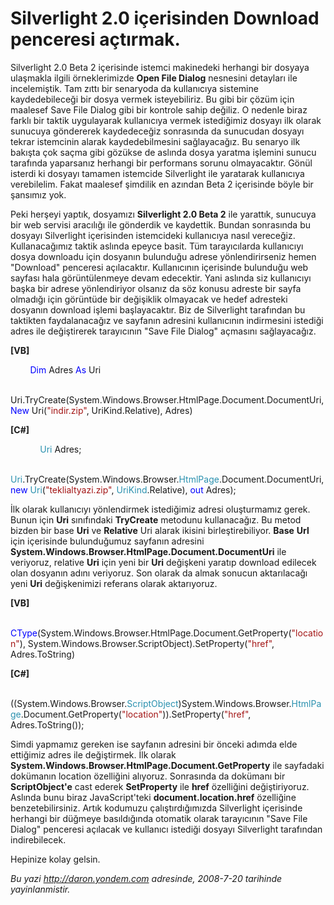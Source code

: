 # Silverlight 2.0 içerisinden Download penceresi açtırmak. 

Silverlight 2.0 Beta 2 içerisinde istemci makinedeki herhangi bir
dosyaya ulaşmakla ilgili örneklerimizde **Open File Dialog** nesnesini
detayları ile incelemiştik. Tam zıttı bir senaryoda da kullanıcıya
sistemine kaydedebileceği bir dosya vermek isteyebiliriz. Bu gibi bir
çözüm için maalesef Save File Dialog gibi bir kontrole sahip değiliz. O
nedenle biraz farklı bir taktik uygulayarak kullanıcıya vermek
istediğimiz dosyayı ilk olarak sunucuya göndererek kaydedeceğiz
sonrasında da sunucudan dosyayı tekrar istemcinin alarak
kaydedebilmesini sağlayacağız. Bu senaryo ilk bakışta çok saçma gibi
gözükse de aslında dosya yaratma işlemini sunucu tarafında yaparsanız
herhangi bir performans sorunu olmayacaktır. Gönül isterdi ki dosyayı
tamamen istemcide Silverlight ile yaratarak kullanıcıya verebilelim.
Fakat maalesef şimdilik en azından Beta 2 içerisinde böyle bir şansımız
yok.

Peki herşeyi yaptık, dosyamızı **Silverlight 2.0 Beta 2** ile yarattık,
sunucuya bir web servisi aracılığı ile gönderdik ve kaydettik. Bundan
sonrasında bu dosyayı Silverlight içerisinden istemcideki kullanıcıya
nasıl vereceğiz. Kullanacağımız taktik aslında epeyce basit. Tüm
tarayıcılarda kullanıcıyı dosya downloadu için dosyanın bulunduğu adrese
yönlendirirseniz hemen "Download" penceresi açılacaktır. Kullanıcının
içerisinde bulunduğu web sayfası hala görüntülenmeye devam edecektir.
Yani aslında siz kullanıcıyı başka bir adrese yönlendiriyor olsanız da
söz konusu adreste bir sayfa olmadığı için görüntüde bir değişiklik
olmayacak ve hedef adresteki dosyanın download işlemi başlayacaktır. Biz
de Silverlight tarafından bu taktikten faydalanacağız ve sayfanın
adresini kullanıcının indirmesini istediği adres ile değiştirerek
tarayıcının "Save File Dialog" açmasını sağlayacağız.

**[VB]**

        <span style="color: blue;">Dim</span> Adres <span
style="color: blue;">As</span> Uri

       
Uri.TryCreate(System.Windows.Browser.HtmlPage.Document.DocumentUri,
<span style="color: blue;">New</span> Uri(<span
style="color: #a31515;">"indir.zip"</span>, UriKind.Relative), Adres)

**[C\#]**

            <span style="color: #2b91af;">Uri</span> Adres;

            <span
style="color: #2b91af;">Uri</span>.TryCreate(System.Windows.Browser.<span
style="color: #2b91af;">HtmlPage</span>.Document.DocumentUri, <span
style="color: blue;">new</span> <span
style="color: #2b91af;">Uri</span>(<span
style="color: #a31515;">"teklialtyazi.zip"</span>, <span
style="color: #2b91af;">UriKind</span>.Relative), <span
style="color: blue;">out</span> Adres);

İlk olarak kullanıcıyı yönlendirmek istediğimiz adresi oluşturmamız
gerek. Bunun için **Uri** sınıfındaki **TryCreate** metodunu
kullanacağız. Bu metod bizden bir base **Uri** ve **Relative** Uri
alarak ikisini birleştirebiliyor. **Base** **Url** için içerisinde
bulunduğumuz sayfanın adresini
**System.Windows.Browser.HtmlPage.Document.DocumentUri** ile veriyoruz,
relative **Uri** için yeni bir **Uri** değişkeni yaratıp download
edilecek olan dosyanın adını veriyoruz. Son olarak da almak sonucun
aktarılacağı yeni **Uri** değişkenimizi referans olarak aktarıyoruz.

**[VB]**

        <span
style="color: blue;">CType</span>(System.Windows.Browser.HtmlPage.Document.GetProperty(<span
style="color: #a31515;">"location"</span>),
System.Windows.Browser.ScriptObject).SetProperty(<span
style="color: #a31515;">"href"</span>, Adres.ToString)

**[C\#]**

            ((System.Windows.Browser.<span
style="color: #2b91af;">ScriptObject</span>)System.Windows.Browser.<span
style="color: #2b91af;">HtmlPage</span>.Document.GetProperty(<span
style="color: #a31515;">"location"</span>)).SetProperty(<span
style="color: #a31515;">"href"</span>, Adres.ToString());

Simdi yapmamız gereken ise sayfanın adresini bir önceki adımda elde
ettiğimiz adres ile değiştirmek. İlk olarak
**System.Windows.Browser.HtmlPage.Document.GetProperty** ile sayfadaki
dokümanın location özelliğini alıyoruz. Sonrasında da dokümanı bir
**ScriptObject'e** cast ederek **SetProperty** ile **href** özelliğini
değiştiriyoruz. Aslında bunu biraz JavaScript'teki
**document.location.href** özelliğine benzetebilirsiniz. Artık kodumuzu
çalıştırdığımızda Silverlight içerisinde herhangi bir düğmeye
basıldığında otomatik olarak tarayıcının "Save File Dialog" penceresi
açılacak ve kullanıcı istediği dosyayı Silverlight tarafından
indirebilecek.

Hepinize kolay gelsin.


*Bu yazi http://daron.yondem.com adresinde, 2008-7-20 tarihinde yayinlanmistir.*